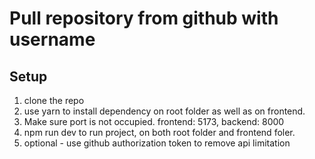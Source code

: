 # Pull repository from github with username

## Setup

1. clone the repo
2. use yarn to install dependency on root folder as well as on frontend.
3. Make sure port is not occupied.
   frontend: 5173, backend: 8000
5. npm run dev to run project, on both root folder and frontend foler.
6. optional - use github authorization token to remove api limitation
